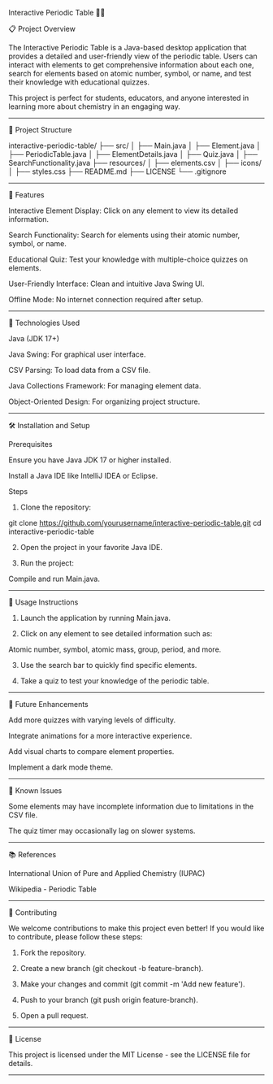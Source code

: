 
Interactive Periodic Table 🧪🔬

📋 Project Overview

The Interactive Periodic Table is a Java-based desktop application that provides a detailed and user-friendly view of the periodic table. Users can interact with elements to get comprehensive information about each one, search for elements based on atomic number, symbol, or name, and test their knowledge with educational quizzes.

This project is perfect for students, educators, and anyone interested in learning more about chemistry in an engaging way.


---

📂 Project Structure

interactive-periodic-table/
├── src/
│   ├── Main.java
│   ├── Element.java
│   ├── PeriodicTable.java
│   ├── ElementDetails.java
│   ├── Quiz.java
│   ├── SearchFunctionality.java
├── resources/
│   ├── elements.csv
│   ├── icons/
│   ├── styles.css
├── README.md
├── LICENSE
└── .gitignore


---

🚀 Features

Interactive Element Display: Click on any element to view its detailed information.

Search Functionality: Search for elements using their atomic number, symbol, or name.

Educational Quiz: Test your knowledge with multiple-choice quizzes on elements.

User-Friendly Interface: Clean and intuitive Java Swing UI.

Offline Mode: No internet connection required after setup.



---

🔧 Technologies Used

Java (JDK 17+)

Java Swing: For graphical user interface.

CSV Parsing: To load data from a CSV file.

Java Collections Framework: For managing element data.

Object-Oriented Design: For organizing project structure.



---

🛠️ Installation and Setup

Prerequisites

Ensure you have Java JDK 17 or higher installed.

Install a Java IDE like IntelliJ IDEA or Eclipse.


Steps

1. Clone the repository:

git clone https://github.com/yourusername/interactive-periodic-table.git
cd interactive-periodic-table


2. Open the project in your favorite Java IDE.


3. Run the project:

Compile and run Main.java.





---

📖 Usage Instructions

1. Launch the application by running Main.java.


2. Click on any element to see detailed information such as:

Atomic number, symbol, atomic mass, group, period, and more.



3. Use the search bar to quickly find specific elements.


4. Take a quiz to test your knowledge of the periodic table.




---

🎯 Future Enhancements

Add more quizzes with varying levels of difficulty.

Integrate animations for a more interactive experience.

Add visual charts to compare element properties.

Implement a dark mode theme.



---

🐛 Known Issues

Some elements may have incomplete information due to limitations in the CSV file.

The quiz timer may occasionally lag on slower systems.



---

📚 References

International Union of Pure and Applied Chemistry (IUPAC)

Wikipedia - Periodic Table



---

🤝 Contributing

We welcome contributions to make this project even better! If you would like to contribute, please follow these steps:

1. Fork the repository.


2. Create a new branch (git checkout -b feature-branch).


3. Make your changes and commit (git commit -m 'Add new feature').


4. Push to your branch (git push origin feature-branch).


5. Open a pull request.




---

📝 License

This project is licensed under the MIT License - see the LICENSE file for details.


---


